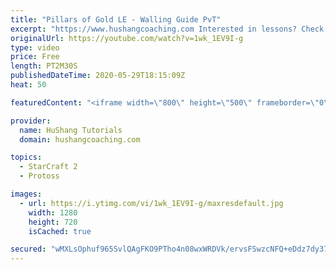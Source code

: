 ```yaml
---
title: "Pillars of Gold LE - Walling Guide PvT"
excerpt: "https://www.hushangcoaching.com Interested in lessons? Check out the website for more information ------------------------------------------------------------------------------------------------------- Want to support HuShang Tutorials directly? Patreon is a website where you can contribute a monthly"
originalUrl: https://youtube.com/watch?v=1wk_1EV9I-g
type: video
price: Free
length: PT2M30S
publishedDateTime: 2020-05-29T18:15:09Z
heat: 50

featuredContent: "<iframe width=\"800\" height=\"500\" frameborder=\"0\" src=\"https://www.youtube.com/embed/1wk_1EV9I-g\" allow=\"accelerometer; autoplay; encrypted-media; gyroscope; picture-in-picture\" allowfullscreen></iframe>"

provider:
  name: HuShang Tutorials
  domain: hushangcoaching.com

topics:
  - StarCraft 2
  - Protoss

images:
  - url: https://i.ytimg.com/vi/1wk_1EV9I-g/maxresdefault.jpg
    width: 1280
    height: 720
    isCached: true

secured: "wMXLsOphuf965SvlQAgFKO9PTho4n08wxWRDVk/ervsFSwzcNFQ+eDdz7dy37F8FFm4E0Tl1L+o8uDP/OOg+Ij2X1q4oFzAfp5SIyZ7YxzqYEWEStqpg16yAtK9tS/gBFRTuObxuV14J1ZsMuEI6O4ZaUTh2X6IRU42IwRJLKLQ1HPSGJblG5pudKp9x3qciHj+xQQL3AteaP7xeuSySV06cqQ1XyAEMJcy4cyh7uLTJvO9gbvPMPx+b0VP7NHs1x9t+N8TPwmL8Kym60V7w+WnhOUI1HyiYPLcMMo1ia/jDajUkio2AqbxI8HoaeJaStW3xPGwAPjrcgu9valMSS93rV2oKjLX5gGTcMLF8JTHv2UbYaJSsDNR90iy9qkQxLyp330Ru4RKhasNlyQbr8ZKcSDvc2z6emLIzHU6jcGs=;LKWG1Y9FvhE8CR/zRMEG8Q=="
---
```


